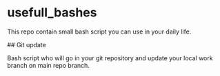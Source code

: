 # usefull_bashes

This repo contain small bash script you can use in your daily life. 

## Git update 

Bash script who will go in your git repository and update your local work branch on main repo branch.
